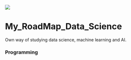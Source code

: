 ![](https://raw.githubusercontent.com/VolodymyrGavrysh/My_RoadMap_Data_Science/master/books_to_read/ai.jpg)

# My_RoadMap_Data_Science

Own way of studying data science, machine learning and AI.

### Programming 
